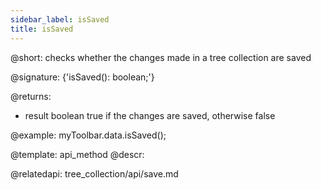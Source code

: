 ```yaml
---
sidebar_label: isSaved
title: isSaved
---          
```


@short: checks whether the changes made in a tree collection are saved

@signature: {'isSaved(): boolean;'}

@returns:
- result		boolean				true if the changes are saved, otherwise false

@example:
myToolbar.data.isSaved();

@template:	api_method
@descr:

@relatedapi: tree_collection/api/save.md